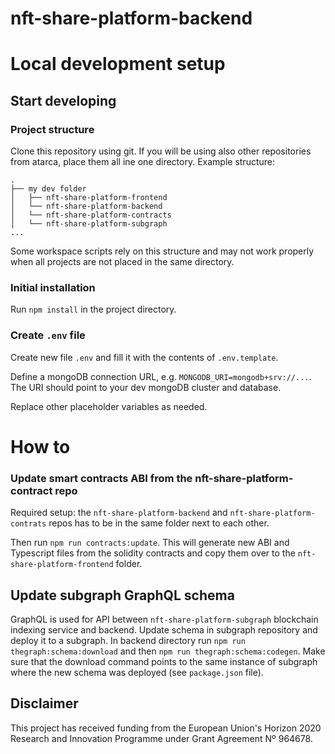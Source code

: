 # nft-share-platform-backend

# Local development setup

## Start developing

### Project structure

Clone this repository using git. If you will be using also other repositories from atarca, place them all ine one directory. Example structure:
```
.
├── my dev folder
│   ├── nft-share-platform-frontend
│   └── nft-share-platform-backend
│   └── nft-share-platform-contracts
│   └── nft-share-platform-subgraph
...
```

Some workspace scripts rely on this structure and may not work properly when all projects are not placed in the same directory.

### Initial installation

Run `npm install` in the project directory.

### Create `.env` file

Create new file `.env` and fill it with the contents of `.env.template`.

Define a mongoDB connection URL, e.g. `MONGODB_URI=mongodb+srv://...`. The URI should point to your dev mongoDB cluster and database.

Replace other placeholder variables as needed.

# How to

### Update smart contracts ABI from the nft-share-platform-contract repo

Required setup: the `nft-share-platform-backend` and `nft-share-platform-contrats` repos has to be in the same folder next to each other.

Then run `npm run contracts:update`. This will generate new ABI and Typescript files from the solidity contracts and copy them over to the `nft-share-platform-frontend` folder.

## Update subgraph GraphQL schema

GraphQL is used for API between `nft-share-platform-subgraph` blockchain indexing service and backend. Update schema in subgraph repository and deploy it to a subgraph. In backend directory run `npm run thegraph:schema:download` and then `npm run thegraph:schema:codegen`. Make sure that the download command points to the same instance of subgraph where the new schema was deployed (see `package.json` file).

## Disclaimer

This project has received funding from the European Union's Horizon 2020 Research and Innovation Programme under Grant Agreement Nº 964678.

